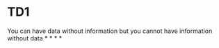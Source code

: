 # TD1
You can have data without information
but you cannot have information without data
				*
			*
					*
					*
